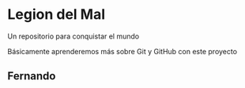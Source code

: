 # Legion del Mal
Un repositorio para conquistar el mundo

Básicamente aprenderemos más sobre Git y GitHub con este proyecto

## Fernando